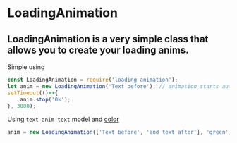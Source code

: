 LoadingAnimation
===================

LoadingAnimation is a very simple class that allows you to create your loading anims.
----------
Simple using
````javascript
const LoadingAnimation = require('loading-animation');
let anim = new LoadingAnimation('Text before'); // animation starts automatically
setTimeout(()=>{
    anim.stop('Ok');
}, 3000);
````
Using `text-anim-text` model and [color](https://www.npmjs.com/package/colors)
````javascript
anim = new LoadingAnimation(['Text before', 'and text after'], 'green')
````
